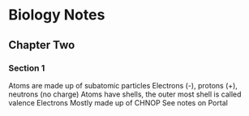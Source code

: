 # Biology Notes

## Chapter Two

### Section 1

Atoms are made up of subatomic particles Electrons (-), protons (+), neutrons (no charge) Atoms have shells, the outer most shell is called valence Electrons Mostly made up of CHNOP
See notes on Portal
